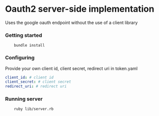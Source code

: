 # Oauth2 server-side implementation

Uses the google oauth endpoint without the use of a client library

### Getting started

        bundle install
### Configuring       
Provide your own client id, client secret, redirect uri
 in token.yaml
 ```yaml
client_id: # client id 
client_secret: # client secret 
redirect_uri: # redirect uri
```
 
### Running server

        ruby lib/server.rb

